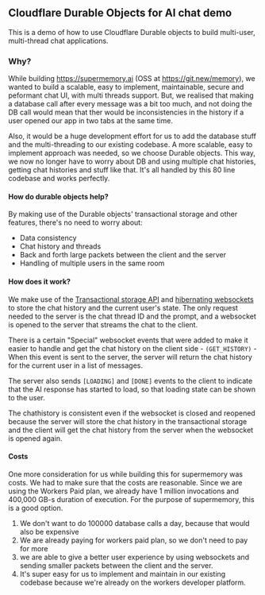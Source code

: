 ## Cloudflare Durable Objects for AI chat demo

This is a demo of how to use Cloudflare Durable objects to build multi-user, multi-thread chat applications. 

### Why?

While building https://supermemory.ai (OSS at https://git.new/memory), we wanted to build a scalable, easy to implement, maintainable, secure and peformant chat UI, with multi threads support.
But, we realised that making a database call after every message was a bit too much, and not doing the DB call would mean that ther would be inconsistencies in the history if a user opened our app in two tabs at the same time.

Also, it would be a huge development effort for us to add the database stuff and the multi-threading to our existing codebase. A more scalable, easy to implement approach was needed, so we choose Durable objects. This way, we now no longer have to worry about DB and using multiple chat histories, getting chat histories and stuff like that. It's all handled by this 80 line codebase and works perfectly.

#### How do durable objects help?

By making use of the Durable objects' transactional storage and other features, there's no need to worry about:
- Data consistency
- Chat history and threads
- Back and forth large packets between the client and the server
- Handling of multiple users in the same room

#### How does it work?

We make use of the [Transactional storage API](https://developers.cloudflare.com/durable-objects/api/transactional-storage-api/) and [hibernating websockets](https://developers.cloudflare.com/durable-objects/api/websockets/) to store the chat history and the current user's state. 
The only request needed to the server is the chat thread ID and the prompt, and a websocket is opened to the server that streams the chat to the client.

There is a certain "Special" websocket events that were added to make it easier to handle and get the chat history on the client side - `(GET_HISTORY)` - When this event is sent to the server, the server will return the chat history for the current user in a list of messages.

The server also sends `[LOADING]` and `[DONE]` events to the client to indicate that the AI response has started to load, so that loading state can be shown to the user. 

The chathistory is consistent even if the websocket is closed and reopened because the server will store the chat history in the transactional storage and the client will get the chat history from the server when the websocket is opened again.

#### Costs

One more consideration for us while building this for supermemory was costs. We had to make sure that the costs are reasonable. Since we are using the Workers Paid plan, we already have 1 million invocations and 400,000 GB-s duration of execution. For the purpose of supermemory, this is a good option.
1. We don't want to do 100000 database calls a day, because that would also be expensive
2. We are already paying for workers paid plan, so we don't need to pay for more
3. we are able to give a better user experience by using websockets and sending smaller packets between the client and the server.
4. It's super easy for us to implement and maintain in our existing codebase because we're already on the workers developer platform.